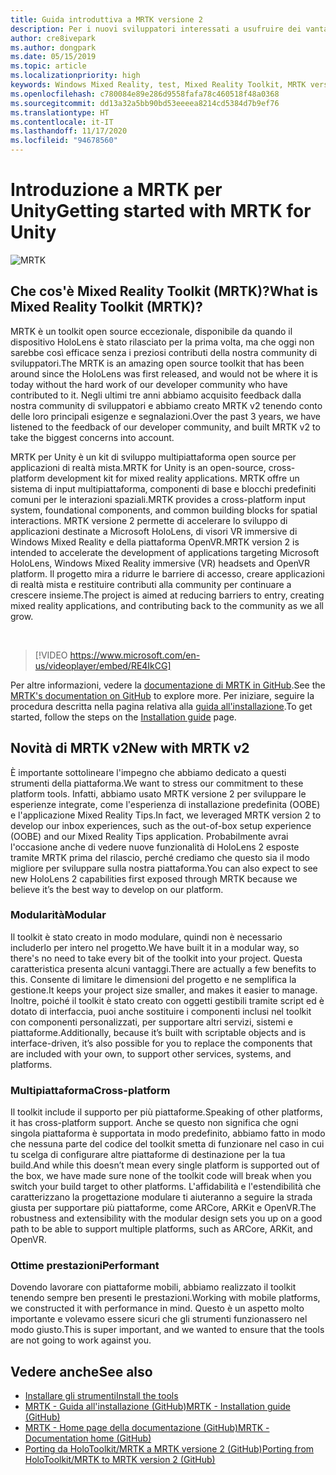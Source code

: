 ```yaml
---
title: Guida introduttiva a MRTK versione 2
description: Per i nuovi sviluppatori interessati a usufruire dei vantaggi offerti da MRTK
author: cre8ivepark
ms.author: dongpark
ms.date: 05/15/2019
ms.topic: article
ms.localizationpriority: high
keywords: Windows Mixed Reality, test, Mixed Reality Toolkit, MRTK versione 2, MRTK, strumenti, SDK, HoloLens, HoloLens 2, visore VR realtà mista, visore VR di windows mixed reality, visore per realtà virtuale, multipiattaforma
ms.openlocfilehash: c780084e89e286d9558fafa78c460518f48a0368
ms.sourcegitcommit: dd13a32a5bb90bd53eeeea8214cd5384d7b9ef76
ms.translationtype: HT
ms.contentlocale: it-IT
ms.lasthandoff: 11/17/2020
ms.locfileid: "94678560"
---
```

# <a name="getting-started-with-mrtk-for-unity"></a><span data-ttu-id="2242a-104">Introduzione a MRTK per Unity</span><span class="sxs-lookup"><span data-stu-id="2242a-104">Getting started with MRTK for Unity</span></span>
![MRTK](../../design/images/MRTK_UX_Hero.png)

## <a name="what-is-mixed-reality-toolkit-mrtk"></a><span data-ttu-id="2242a-106">Che cos'è Mixed Reality Toolkit (MRTK)?</span><span class="sxs-lookup"><span data-stu-id="2242a-106">What is Mixed Reality Toolkit (MRTK)?</span></span>
<span data-ttu-id="2242a-107">MRTK è un toolkit open source eccezionale, disponibile da quando il dispositivo HoloLens è stato rilasciato per la prima volta, ma che oggi non sarebbe così efficace senza i preziosi contributi della nostra community di sviluppatori.</span><span class="sxs-lookup"><span data-stu-id="2242a-107">The MRTK is an amazing open source toolkit that has been around since the HoloLens was first released, and would not be where it is today without the hard work of our developer community who have contributed to it.</span></span> <span data-ttu-id="2242a-108">Negli ultimi tre anni abbiamo acquisito feedback dalla nostra community di sviluppatori e abbiamo creato MRTK v2 tenendo conto delle loro principali esigenze e segnalazioni.</span><span class="sxs-lookup"><span data-stu-id="2242a-108">Over the past 3 years, we have listened to the feedback of our developer community, and built MRTK v2 to take the biggest concerns into account.</span></span>  

<span data-ttu-id="2242a-109">MRTK per Unity è un kit di sviluppo multipiattaforma open source per applicazioni di realtà mista.</span><span class="sxs-lookup"><span data-stu-id="2242a-109">MRTK for Unity is an open-source, cross-platform development kit for mixed reality applications.</span></span> <span data-ttu-id="2242a-110">MRTK offre un sistema di input multipiattaforma, componenti di base e blocchi predefiniti comuni per le interazioni spaziali.</span><span class="sxs-lookup"><span data-stu-id="2242a-110">MRTK provides a cross-platform input system, foundational components, and common building blocks for spatial interactions.</span></span> <span data-ttu-id="2242a-111">MRTK versione 2 permette di accelerare lo sviluppo di applicazioni destinate a Microsoft HoloLens, di visori VR immersive di Windows Mixed Reality e della piattaforma OpenVR.</span><span class="sxs-lookup"><span data-stu-id="2242a-111">MRTK version 2 is intended to accelerate the development of applications targeting Microsoft HoloLens, Windows Mixed Reality immersive (VR) headsets and OpenVR platform.</span></span> <span data-ttu-id="2242a-112">Il progetto mira a ridurre le barriere di accesso, creare applicazioni di realtà mista e restituire contributi alla community per continuare a crescere insieme.</span><span class="sxs-lookup"><span data-stu-id="2242a-112">The project is aimed at reducing barriers to entry, creating mixed reality applications, and contributing back to the community as we all grow.</span></span>

<br>

> [!VIDEO https://www.microsoft.com/en-us/videoplayer/embed/RE4IkCG]

<span data-ttu-id="2242a-113">Per altre informazioni, vedere la [documentazione di MRTK in GitHub](https://microsoft.github.io/MixedRealityToolkit-Unity/README.html).</span><span class="sxs-lookup"><span data-stu-id="2242a-113">See the [MRTK's documentation on GitHub](https://microsoft.github.io/MixedRealityToolkit-Unity/README.html) to explore more.</span></span> <span data-ttu-id="2242a-114">Per iniziare, seguire la procedura descritta nella pagina relativa alla [guida all'installazione](https://microsoft.github.io/MixedRealityToolkit-Unity/Documentation/Installation.html).</span><span class="sxs-lookup"><span data-stu-id="2242a-114">To get started, follow the steps on the [Installation guide](https://microsoft.github.io/MixedRealityToolkit-Unity/Documentation/Installation.html) page.</span></span>


## <a name="new-with-mrtk-v2"></a><span data-ttu-id="2242a-115">Novità di MRTK v2</span><span class="sxs-lookup"><span data-stu-id="2242a-115">New with MRTK v2</span></span>
<span data-ttu-id="2242a-116">È importante sottolineare l'impegno che abbiamo dedicato a questi strumenti della piattaforma.</span><span class="sxs-lookup"><span data-stu-id="2242a-116">We want to stress our commitment to these platform tools.</span></span>  <span data-ttu-id="2242a-117">Infatti, abbiamo usato MRTK versione 2 per sviluppare le esperienze integrate, come l'esperienza di installazione predefinita (OOBE) e l'applicazione Mixed Reality Tips.</span><span class="sxs-lookup"><span data-stu-id="2242a-117">In fact, we leveraged MRTK version 2 to develop our inbox experiences, such as the out-of-box setup experience (OOBE) and our Mixed Reality Tips application.</span></span> <span data-ttu-id="2242a-118">Probabilmente avrai l'occasione anche di vedere nuove funzionalità di HoloLens 2 esposte tramite MRTK prima del rilascio, perché crediamo che questo sia il modo migliore per sviluppare sulla nostra piattaforma.</span><span class="sxs-lookup"><span data-stu-id="2242a-118">You can also expect to see new HoloLens 2 capabilities first exposed through MRTK because we believe it’s the best way to develop on our platform.</span></span> 

### <a name="modular"></a><span data-ttu-id="2242a-119">Modularità</span><span class="sxs-lookup"><span data-stu-id="2242a-119">Modular</span></span>
<span data-ttu-id="2242a-120">Il toolkit è stato creato in modo modulare, quindi non è necessario includerlo per intero nel progetto.</span><span class="sxs-lookup"><span data-stu-id="2242a-120">We have built it in a modular way, so there's no need to take every bit of the toolkit into your project.</span></span>  <span data-ttu-id="2242a-121">Questa caratteristica presenta alcuni vantaggi.</span><span class="sxs-lookup"><span data-stu-id="2242a-121">There are actually a few benefits to this.</span></span>  <span data-ttu-id="2242a-122">Consente di limitare le dimensioni del progetto e ne semplifica la gestione.</span><span class="sxs-lookup"><span data-stu-id="2242a-122">It keeps your project size smaller, and makes it easier to manage.</span></span>  <span data-ttu-id="2242a-123">Inoltre, poiché il toolkit è stato creato con oggetti gestibili tramite script ed è dotato di interfaccia, puoi anche sostituire i componenti inclusi nel toolkit con componenti personalizzati, per supportare altri servizi, sistemi e piattaforme.</span><span class="sxs-lookup"><span data-stu-id="2242a-123">Additionally, because it’s built with scriptable objects and is interface-driven, it’s also possible for you to replace the components that are included with your own, to support other services, systems, and platforms.</span></span>

### <a name="cross-platform"></a><span data-ttu-id="2242a-124">Multipiattaforma</span><span class="sxs-lookup"><span data-stu-id="2242a-124">Cross-platform</span></span>
<span data-ttu-id="2242a-125">Il toolkit include il supporto per più piattaforme.</span><span class="sxs-lookup"><span data-stu-id="2242a-125">Speaking of other platforms, it has cross-platform support.</span></span>  <span data-ttu-id="2242a-126">Anche se questo non significa che ogni singola piattaforma è supportata in modo predefinito, abbiamo fatto in modo che nessuna parte del codice del toolkit smetta di funzionare nel caso in cui tu scelga di configurare altre piattaforme di destinazione per la tua build.</span><span class="sxs-lookup"><span data-stu-id="2242a-126">And while this doesn’t mean every single platform is supported out of the box, we have made sure none of the toolkit code will break when you switch your build target to other platforms.</span></span>  <span data-ttu-id="2242a-127">L'affidabilità e l'estendibilità che caratterizzano la progettazione modulare ti aiuteranno a seguire la strada giusta per supportare più piattaforme, come ARCore, ARKit e OpenVR.</span><span class="sxs-lookup"><span data-stu-id="2242a-127">The robustness and extensibility with the modular design sets you up on a good path to be able to support multiple platforms, such as ARCore, ARKit, and OpenVR.</span></span>

### <a name="performant"></a><span data-ttu-id="2242a-128">Ottime prestazioni</span><span class="sxs-lookup"><span data-stu-id="2242a-128">Performant</span></span>
<span data-ttu-id="2242a-129">Dovendo lavorare con piattaforme mobili, abbiamo realizzato il toolkit tenendo sempre ben presenti le prestazioni.</span><span class="sxs-lookup"><span data-stu-id="2242a-129">Working with mobile platforms, we constructed it with performance in mind.</span></span>  <span data-ttu-id="2242a-130">Questo è un aspetto molto importante e volevamo essere sicuri che gli strumenti funzionassero nel modo giusto.</span><span class="sxs-lookup"><span data-stu-id="2242a-130">This is super important, and we wanted to ensure that the tools are not going to work against you.</span></span>

## <a name="see-also"></a><span data-ttu-id="2242a-131">Vedere anche</span><span class="sxs-lookup"><span data-stu-id="2242a-131">See also</span></span>
* [<span data-ttu-id="2242a-132">Installare gli strumenti</span><span class="sxs-lookup"><span data-stu-id="2242a-132">Install the tools</span></span>](../install-the-tools.md)
* [<span data-ttu-id="2242a-133">MRTK - Guida all'installazione (GitHub)</span><span class="sxs-lookup"><span data-stu-id="2242a-133">MRTK - Installation guide (GitHub)</span></span>](https://microsoft.github.io/MixedRealityToolkit-Unity/Documentation/Installation.html)
* [<span data-ttu-id="2242a-134">MRTK - Home page della documentazione (GitHub)</span><span class="sxs-lookup"><span data-stu-id="2242a-134">MRTK - Documentation home (GitHub)</span></span>](https://microsoft.github.io/MixedRealityToolkit-Unity/README.html)
* [<span data-ttu-id="2242a-135">Porting da HoloToolkit/MRTK a MRTK versione 2 (GitHub)</span><span class="sxs-lookup"><span data-stu-id="2242a-135">Porting from HoloToolkit/MRTK to MRTK version 2 (GitHub)</span></span>](https://microsoft.github.io/MixedRealityToolkit-Unity/Documentation/HTKToMRTKPortingGuide.html)
